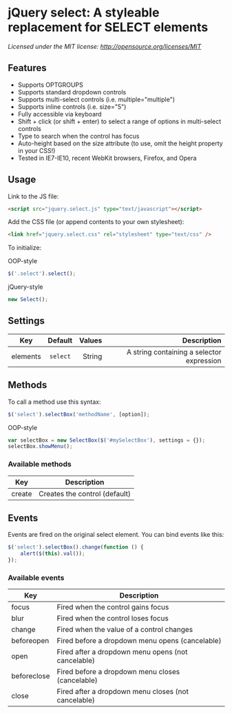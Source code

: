 # jQuery select: A styleable replacement for SELECT elements

_Licensed under the MIT license: http://opensource.org/licenses/MIT_

## Features

* Supports OPTGROUPS
* Supports standard dropdown controls
* Supports multi-select controls (i.e. multiple="multiple")
* Supports inline controls (i.e. size="5")
* Fully accessible via keyboard
* Shift + click (or shift + enter) to select a range of options in multi-select controls
* Type to search when the control has focus
* Auto-height based on the size attribute (to use, omit the height property in your CSS!)
* Tested in IE7-IE10, recent WebKit browsers, Firefox, and Opera


## Usage

Link to the JS file:

```html
<script src="jquery.select.js" type="text/javascript"></script>
```

Add the CSS file (or append contents to your own stylesheet):

```html
<link href="jquery.select.css" rel="stylesheet" type="text/css" />
```

To initialize:

OOP-style
```javascript
$('.select').select();
```
jQuery-style
```javascript
new Select();
```

## Settings

| Key            | Default       | Values                     | Description                                      |
| ---------------|:-------------:|---------------------------:|-------------------------------------------------:|
| elements       | `select`      | String                     | A string containing a selector expression        |



## Methods

To call a method use this syntax:

```javascript
$('select').selectBox('methodName', [option]);
```

OOP-style
```javascript
var selectBox = new SelectBox($('#mySelectBox'), settings = {});
selectBox.showMenu();
```

### Available methods


| Key            | Description                                                                                   |
| ---------------|-----------------------------------------------------------------------------------------------|
| create         | Creates the control (default)                                                                 |



## Events

Events are fired on the original select element. You can bind events like this:

```javascript
$('select').selectBox().change(function () {
    alert($(this).val());
});
```

### Available events

| Key            | Description                                                                                   |
| ---------------|-----------------------------------------------------------------------------------------------|
| focus          | Fired when the control gains focus                                                            |
| blur           | Fired when the control loses focus                                                            |
| change         | Fired when the value of a control changes                                                     |
| beforeopen     | Fired before a dropdown menu opens (cancelable)                                               |
| open           | Fired after a dropdown menu opens (not cancelable)                                            |
| beforeclose    | Fired before a dropdown menu closes (cancelable)                                              |
| close          | Fired after a dropdown menu closes (not cancelable)                                           |
